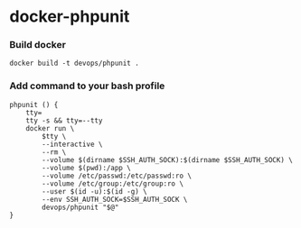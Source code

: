 # docker-phpunit

### Build docker

`docker build -t devops/phpunit .`


### Add command to your bash profile

```
phpunit () {
    tty=
    tty -s && tty=--tty
    docker run \
        $tty \
        --interactive \
        --rm \
        --volume $(dirname $SSH_AUTH_SOCK):$(dirname $SSH_AUTH_SOCK) \
        --volume $(pwd):/app \
        --volume /etc/passwd:/etc/passwd:ro \
        --volume /etc/group:/etc/group:ro \
        --user $(id -u):$(id -g) \
        --env SSH_AUTH_SOCK=$SSH_AUTH_SOCK \
        devops/phpunit "$@"
}
```



